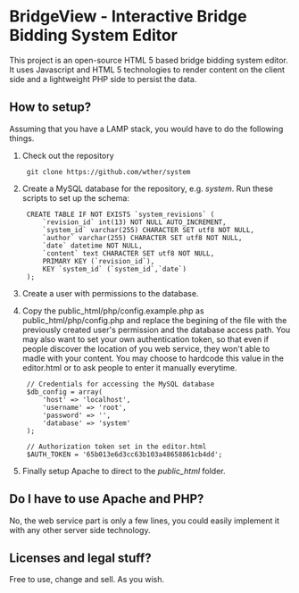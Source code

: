 BridgeView - Interactive Bridge Bidding System Editor
=====================================================

This project is an open-source HTML 5 based bridge bidding system editor. It uses Javascript and HTML 5 technologies to render content on the client side and a lightweight PHP side to persist the data.

How to setup?
-------------

Assuming that you have a LAMP stack, you would have to do the following things.

1. Check out the repository

        git clone https://github.com/wther/system
 
2. Create a MySQL database for the repository, e.g. *system*. Run these scripts to set up the schema:

        CREATE TABLE IF NOT EXISTS `system_revisions` (
            `revision_id` int(13) NOT NULL AUTO_INCREMENT,
            `system_id` varchar(255) CHARACTER SET utf8 NOT NULL,
            `author` varchar(255) CHARACTER SET utf8 NOT NULL,
            `date` datetime NOT NULL,
            `content` text CHARACTER SET utf8 NOT NULL,
            PRIMARY KEY (`revision_id`),
            KEY `system_id` (`system_id`,`date`)
        );
    
3. Create a user with permissions to the database.
    
4. Copy the public_html/php/config.example.php as public_html/php/config.php and replace the begining of the file with the previously created user's permission and the database access path. You may also want to set your own authentication token, so that even if people discover the location of you web service, they won't able to madle with your content. You may choose to hardcode this value in the editor.html or to ask people to enter it manually everytime.

        // Credentials for accessing the MySQL database
        $db_config = array(
            'host' => 'localhost',
            'username' => 'root',
            'password' => '',
            'database' => 'system'
        );
        
        // Authorization token set in the editor.html
        $AUTH_TOKEN = '65b013e6d3cc63b103a48658861cb4dd'; 

5. Finally setup Apache to direct to the *public_html* folder.

Do I have to use Apache and PHP?
--------------------------------

No, the web service part is only a few lines, you could easily implement it with any other server side technology.

Licenses and legal stuff?
------------------------

Free to use, change and sell. As you wish.